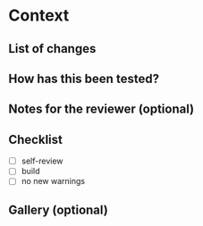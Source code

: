 # Context

<!--- Facilitate understanding of the subject in one or two sentences. -->

## List of changes

<!--- Group the changes by category to provide a quick overview of what has been modified. -->

## How has this been tested?

<!--- To easily replicate the tests and ensure that no cases are missing. -->

## Notes for the reviewer (**optional**)

<!--- Any relevant information. ‘You need to run this version of the CMS’, ‘Those changes need special attention or, conversely, can be left aside’… -->

## Checklist

<!--- To enforce good practices. -->

- [ ] self-review
- [ ] build
- [ ] no new warnings

## Gallery (**optional**)

<!--- A picture paints a thousand words. -->

